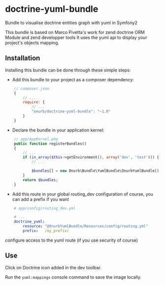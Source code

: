 # doctrine-yuml-bundle
Bundle to visualise doctrine entities graph with yuml in Symfony2

This bundle is based on Marco Pivetta's work for zend doctrine ORM Module and zend developper tools
It uses the yuml api to display your project's objects mapping.


## Installation

Installing this bundle can be done through these simple steps:

- Add this bundle to your project as a composer dependency:
```javascript
    // composer.json
    {
        // ...
        require: {
            // ...
            "onurb/doctrine-yuml-bundle": "~1.0"
        }
    }
```

- Declare the bundle in your application kernel:
```php
    // app/AppKernel.php
    public function registerBundles()
    {
        // ...
        if (in_array($this->getEnvironment(), array('dev', 'test'))) {
            // ...

            $bundles[] = new Onurb\Bundle\YumlBundle\OnurbYumlBundle();
        }
        return $bundles;
    }
```

- Add this route in your global routing_dev configuration
    of course, you can add a prefix if you want
```yml
    # app/config/routing_dev.yml

    # ...
    doctrine_yuml:
        resource: "@OnurbYumlBundle/Resources/config/routing.yml"
        prefix:   /my_prefix/
```

configure access to the yuml route (if you use security of course)

## Use
Click on Doctrine icon added in the dev toolbar.

Run the `yuml:mappings` console command to save the image locally.
